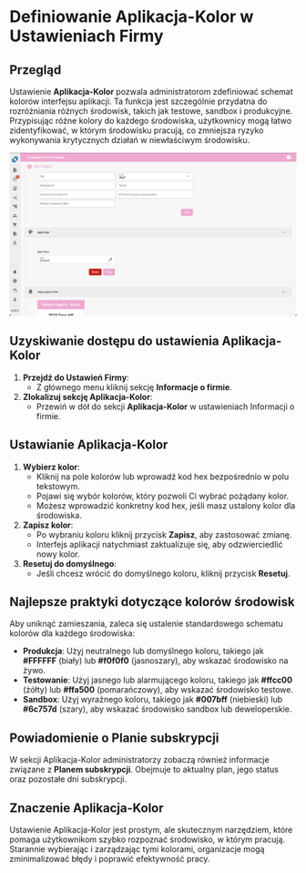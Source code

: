 # Definiowanie Aplikacja-Kolor w Ustawieniach Firmy

## Przegląd

Ustawienie **Aplikacja-Kolor** pozwala administratorom zdefiniować schemat kolorów interfejsu aplikacji. Ta funkcja jest szczególnie przydatna do rozróżniania różnych środowisk, takich jak testowe, sandbox i produkcyjne. Przypisując różne kolory do każdego środowiska, użytkownicy mogą łatwo zidentyfikować, w którym środowisku pracują, co zmniejsza ryzyko wykonywania krytycznych działań w niewłaściwym środowisku.

![](https://raw.githubusercontent.com/Fellow-Consulting-AG/docbits/refs/heads/main/readme/.gitbook/assets/AppColor.png)

## Uzyskiwanie dostępu do ustawienia Aplikacja-Kolor

1. **Przejdź do Ustawień Firmy**:
   * Z głównego menu kliknij sekcję **Informacje o firmie**.
2. **Zlokalizuj sekcję Aplikacja-Kolor**:
   * Przewiń w dół do sekcji **Aplikacja-Kolor** w ustawieniach Informacji o firmie.

## Ustawianie Aplikacja-Kolor

1. **Wybierz kolor**:
   * Kliknij na pole kolorów lub wprowadź kod hex bezpośrednio w polu tekstowym.
   * Pojawi się wybór kolorów, który pozwoli Ci wybrać pożądany kolor.
   * Możesz wprowadzić konkretny kod hex, jeśli masz ustalony kolor dla środowiska.
2. **Zapisz kolor**:
   * Po wybraniu koloru kliknij przycisk **Zapisz**, aby zastosować zmianę.
   * Interfejs aplikacji natychmiast zaktualizuje się, aby odzwierciedlić nowy kolor.
3. **Resetuj do domyślnego**:
   * Jeśli chcesz wrócić do domyślnego koloru, kliknij przycisk **Resetuj**.

## Najlepsze praktyki dotyczące kolorów środowisk

Aby uniknąć zamieszania, zaleca się ustalenie standardowego schematu kolorów dla każdego środowiska:

* **Produkcja**: Użyj neutralnego lub domyślnego koloru, takiego jak **#FFFFFF** (biały) lub **#f0f0f0** (jasnoszary), aby wskazać środowisko na żywo.
* **Testowanie**: Użyj jasnego lub alarmującego koloru, takiego jak **#ffcc00** (żółty) lub **#ffa500** (pomarańczowy), aby wskazać środowisko testowe.
* **Sandbox**: Użyj wyraźnego koloru, takiego jak **#007bff** (niebieski) lub **#6c757d** (szary), aby wskazać środowisko sandbox lub deweloperskie.

## Powiadomienie o Planie subskrypcji

W sekcji Aplikacja-Kolor administratorzy zobaczą również informacje związane z **Planem subskrypcji**. Obejmuje to aktualny plan, jego status oraz pozostałe dni subskrypcji.

## Znaczenie Aplikacja-Kolor

Ustawienie Aplikacja-Kolor jest prostym, ale skutecznym narzędziem, które pomaga użytkownikom szybko rozpoznać środowisko, w którym pracują. Starannie wybierając i zarządzając tymi kolorami, organizacje mogą zminimalizować błędy i poprawić efektywność pracy.
